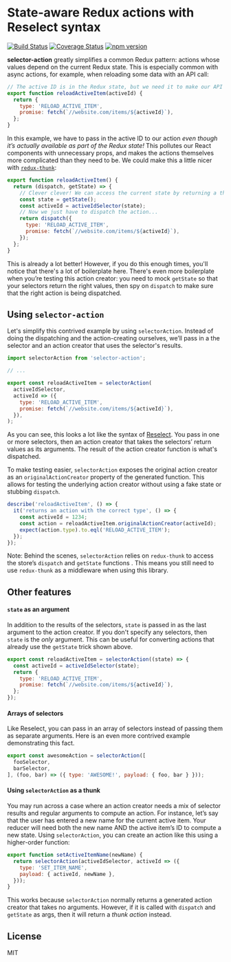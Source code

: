 # State-aware Redux actions with Reselect syntax

[![Build Status](https://travis-ci.org/sibnerian/selector-action.svg?branch=master)](https://travis-ci.org/sibnerian/selector-action) [![Coverage Status](https://coveralls.io/repos/github/sibnerian/selector-action/badge.svg?branch=master)](https://coveralls.io/github/sibnerian/selector-action?branch=master) [![npm version](https://badge.fury.io/js/selector-action.svg)](https://badge.fury.io/js/selector-action)

**selector-action** greatly simplifies a common Redux pattern: actions whose values depend on the
current Redux state. This is especially common with async actions, for example, when reloading some
data with an API call:

```js
// The active ID is in the Redux state, but we need it to make our API call. Sad!
export function reloadActiveItem(activeId) {
  return {
    type: 'RELOAD_ACTIVE_ITEM',
    promise: fetch(`//website.com/items/${activeId}`),
  };
}
```

In this example, we have to pass in the active ID to our action _even though it’s actually available
as part of the Redux state!_ This pollutes our React components with unnecessary props, and makes
the actions themselves more complicated than they need to be. We could make this a little 
nicer with [`redux-thunk`](https://github.com/gaearon/redux-thunk):

```js
export function reloadActiveItem() {
  return (dispatch, getState) => {
    // Clever clever! We can access the current state by returning a thunk.
    const state = getState();
    const activeId = activeIdSelector(state);
    // Now we just have to dispatch the action...
    return dispatch({
      type: 'RELOAD_ACTIVE_ITEM',
      promise: fetch(`//website.com/items/${activeId}`),
    });
  };
}
```

This is already a lot better! However, if you do this enough times, you'll notice that there's a lot
of boilerplate here. There's even more boilerplate when you’re testing this action creator: you need
to mock `getState` so that your selectors return the right values, then spy on `dispatch` to make
sure that the right action is being dispatched.

## Using `selector-action`

Let's simplify this contrived example by using `selectorAction`. Instead of doing the dispatching
and the action-creating ourselves, we’ll pass in a the selector and an action creator that uses
the selector's results.

```js
import selectorAction from 'selector-action';

// ...

export const reloadActiveItem = selectorAction(
  activeIdSelector,
  activeId => ({
    type: 'RELOAD_ACTIVE_ITEM',
    promise: fetch(`//website.com/items/${activeId}`),
  }),
);
```

As you can see, this looks a lot like the syntax of [Reselect](https://github.com/reactjs/reselect).
You pass in one or more selectors, then an action creator that takes the selectors’ return values as
its arguments. The result of the action creator function is what's dispatched.

To make testing easier, `selectorAction` exposes the original action creator as an
`originalActionCreator` property of the generated function. This allows for testing the
underlying action creator without using a fake state or stubbing `dispatch`.

```js
describe('reloadActiveItem', () => {
  it('returns an action with the correct type', () => {
    const activeId = 1234;
    const action = reloadActiveItem.originalActionCreator(activeId);
    expect(action.type).to.eql('RELOAD_ACTIVE_ITEM');
  });
});
```

Note: Behind the scenes, `selectorAction` relies on `redux-thunk` to access the store’s `dispatch`
and `getState` functions . This means you still need to use `redux-thunk` as a middleware when using
this library.

## Other features

#### `state` as an argument

In addition to the results of the selectors, `state` is passed in as the last argument to the action
creator. If you don't specify any selectors, then `state` is the _only_ argument. This can be useful
for converting actions that already use the `getState` trick shown above.

```js
export const reloadActiveItem = selectorAction((state) => {
  const activeId = activeIdSelector(state);
  return {
    type: 'RELOAD_ACTIVE_ITEM',
    promise: fetch(`//website.com/items/${activeId}`),
  };
});
```

#### Arrays of selectors

Like Reselect, you can pass in an array of selectors instead of passing them as separate arguments.
Here is an even more contrived example demonstrating this fact.

```js
export const awesomeAction = selectorAction([
  fooSelector,
  barSelector,
], (foo, bar) => ({ type: 'AWESOME!', payload: { foo, bar } }));
```

#### Using `selectorAction` as a thunk

You may run across a case where an action creator needs a mix of selector results and
regular arguments to compute an action. For instance, let’s say that the user has entered a new name
for the current active item. Your reducer will need both the new name AND the active item’s ID
to compute a new state. Using `selectorAction`, you can create an action like this using a
higher-order function:

```js
export function setActiveItemName(newName) {
  return selectorAction(activeIdSelector, activeId => ({
    type: 'SET_ITEM_NAME',
    payload: { activeId, newName },
  }));
}
```

This works because `selectorAction` normally returns a generated action creator that takes no
arguments. However, if it is called with `dispatch` and `getState` as args, then it will return
a _thunk action_ instead.

## License

MIT
